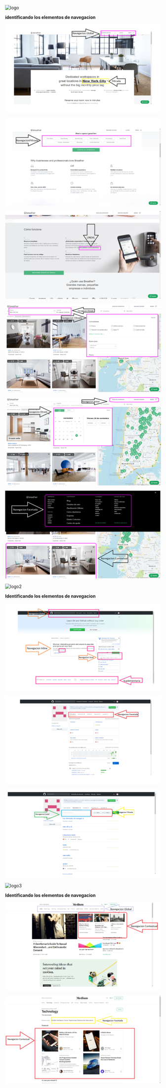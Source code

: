 ![logo](http://www.starrett-lehigh.com/wp-content/uploads/2015/08/logo_900.png)

**identificando los elementos de navegacion**

![parte1](images1/parte1.png)

![parte2](images1/parte2.png)

![parte3](images1/parte3.png)

![parte4](images1/parte4.png)

![parte5](images1/parte5.png)

![parte6](images1/parte6.png)


![logo2](https://www.pmg.com/content/uploads/2016/12/github-logo.png)

**Identificando los elementos de navegacion**

![parte1](images2/parte1.png)

![parte2](images2/parte2.png)

![parte3](images2/parte3.png)


![logo3](https://cdn-images-1.medium.com/max/2000/1*UmDqXumMVKQzMTG9Sc-scA.png)

**Identificando los elementos de navegacion**

![parte1](images3/parte1.png)

![parte2](images3/parte2.png)

